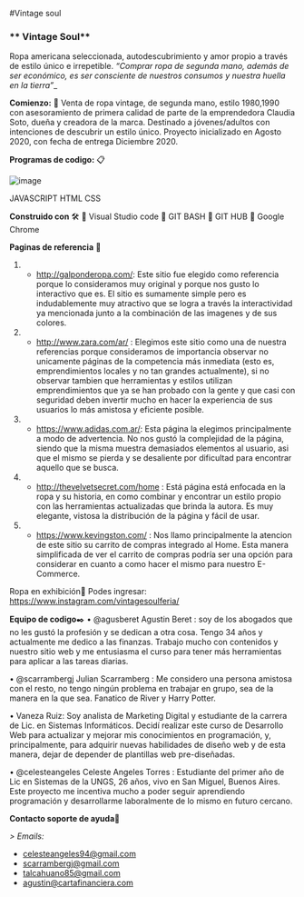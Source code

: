 #Vintage  soul

### ** Vintage Soul**  
Ropa americana seleccionada, autodescubrimiento y amor propio a través de estilo único e irrepetible. _“Comprar ropa de segunda mano, además de ser económico, es ser consciente de nuestros consumos y nuestra huella en la tierra”__

**Comienzo:** 💾
Venta de ropa vintage, de segunda mano, estilo 1980,1990 con asesoramiento de primera calidad de parte de la emprendedora Claudia Soto, dueña y creadora de la marca. Destinado a jóvenes/adultos con intenciones de descubrir un estilo único. 
Proyecto inicializado en Agosto 2020, con fecha de entrega Diciembre 2020.

**Programas de codigo:** 📋

![image](https://user-images.githubusercontent.com/69014507/90286755-dcb5bc80-de4c-11ea-9a77-e012bd8e96cf.png)


JAVASCRIPT   HTML   CSS

**Construido con** 🛠️
	Visual Studio code
	GIT BASH 
	GIT HUB
	Google Chrome


**Paginas de referencia** :100: 
1. - http://galponderopa.com/: Este sitio fue elegido como referencia porque lo consideramos muy original y porque nos gusto lo interactivo que es. El sitio es sumamente simple pero es indudablemente muy atractivo que se logra a través la interactividad ya mencionada junto a la combinación de las imagenes y de sus colores.  
2. - http://www.zara.com/ar/ : Elegimos este sitio como una de nuestra referencias porque consideramos de importancia observar no unicamente páginas de la competencia más inmediata (esto es, emprendimientos locales y no tan grandes actualmente), si no observar tambien que herramientas y estilos utilizan emprendimientos que ya se han probado con la gente y que casi con seguridad deben invertir mucho en hacer la experiencia de sus usuarios lo más amistosa y eficiente posible.
3. - https://www.adidas.com.ar/: Esta página la elegimos principalmente a modo de advertencia. No nos gustó la complejidad de la página, siendo que la misma muestra demasiados elementos al usuario, asi que el mismo se pierda y se desaliente por dificultad para encontrar aquello que se busca.
4. - http://thevelvetsecret.com/home  : Está página está enfocada en la ropa y su historia, en como combinar y encontrar un estilo propio con las herramientas actualizadas que brinda la autora. Es muy elegante, vistosa la distribución de la página y fácil de usar. 
5. - https://www.kevingston.com/ : Nos llamo principalmente la atencion de este sitio su carrito de compras integrado al Home. Esta manera simplificada de ver el carrito de compras podría ser una opción para considerar en cuanto a como hacer el mismo para nuestro E-Commerce.

Ropa en exhibición📖
Podes ingresar:  https://www.instagram.com/vintagesoulferia/ 

**Equipo de codigo**✒️
•	@agusberet  Agustin Beret : soy de los abogados que no les gustó la profesión y se dedican a otra cosa.
Tengo 34 años y actualmente me dedico a las finanzas. Trabajo mucho con contenidos y nuestro sitio web y me entusiasma el curso para tener más herramientas para aplicar a las tareas diarias.

•	@scarrambergj Julian Scarramberg : Me considero una persona amistosa con el resto, no tengo ningún problema en trabajar en grupo, sea de la manera en la que sea. Fanatico de River y Harry Potter. 

•	Vaneza Ruiz: Soy analista de Marketing Digital y estudiante de la carrera de Lic. en Sistemas Informáticos.
Decidí realizar este curso de Desarrollo Web para actualizar y mejorar mis conocimientos en  programación, y, principalmente,
para adquirir nuevas habilidades de diseño web y de esta manera, dejar de depender de plantillas web pre-diseñadas.

•	@celesteangeles Celeste Angeles Torres : Estudiante del primer año de Lic en Sistemas de la UNGS, 26 años, vivo en San Miguel, Buenos Aires. Este proyecto me incentiva mucho a poder seguir aprendiendo programación y desarrollarme laboralmente de lo mismo en futuro cercano.


**Contacto soporte de ayuda**📄

_> Emails:_

- celesteangeles94@gmail.com 
- scarrambergj@gmail.com
- talcahuano85@gmail.com
- agustin@cartafinanciera.com
